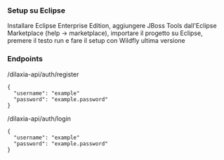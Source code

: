 ### Setup su Eclipse
Installare Eclipse Enterprise Edition,
aggiungere JBoss Tools dall'Eclipse Marketplace (help -> marketplace),
importare il progetto su Eclipse,
premere il testo run e fare il setup con Wildfly ultima versione


### Endpoints
/dilaxia-api/auth/register
```
{
  "username": "example"
  "password": "example.password"
}
```

/dilaxia-api/auth/login
```
{
  "username": "example"
  "password": "example.password"
}
```
